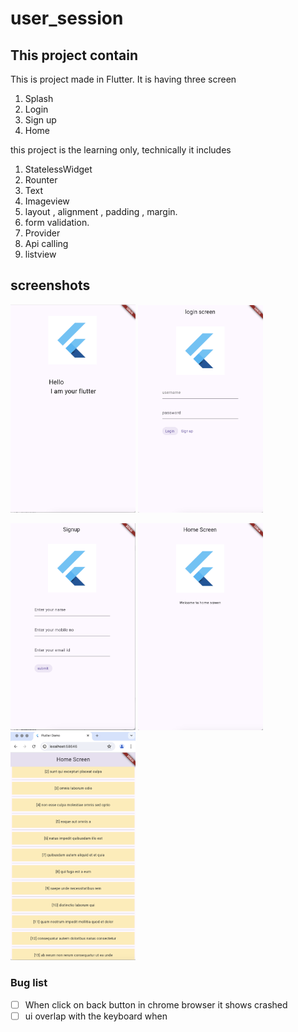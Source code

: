 # user_session

## This project contain 
This is project made in Flutter. It is having three screen 

1. Splash 
2. Login 
3. Sign up 
4. Home 

this project is the learning only, technically it includes 
1. StatelessWidget
2. Rounter 
3. Text 
4. Imageview 
5. layout , alignment , padding , margin. 
6. form validation. 
7. Provider 
8. Api calling 
9. listview

## screenshots 
<p align ="left">
<img src="splash.png" alt="drawing" width="200"/>
<img src="login.png" alt="drawing" width="200"/>
</p>
<p align ="left">
<img src="signup.png" alt="drawing" width="200"/>
<img src="home.png" alt="drawing" width="200"/>
<img src="list.png" alt="drawing" width="200"/>
</p>

###  Bug list

- [ ] When click on back button in chrome browser it shows crashed
 - [ ] ui overlap with the keyboard when 
